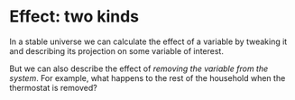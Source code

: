 # Effect: two kinds



In a stable universe we can calculate the effect of a variable by tweaking it and describing its projection on some variable of interest.



But we can also describe the effect of *removing the variable from the system*. For example, what happens to the rest of the household when the thermostat is removed?







